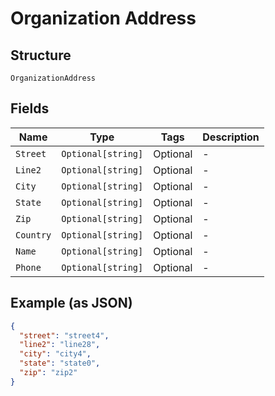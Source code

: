 
# Organization Address

## Structure

`OrganizationAddress`

## Fields

| Name | Type | Tags | Description |
|  --- | --- | --- | --- |
| `Street` | `Optional[string]` | Optional | - |
| `Line2` | `Optional[string]` | Optional | - |
| `City` | `Optional[string]` | Optional | - |
| `State` | `Optional[string]` | Optional | - |
| `Zip` | `Optional[string]` | Optional | - |
| `Country` | `Optional[string]` | Optional | - |
| `Name` | `Optional[string]` | Optional | - |
| `Phone` | `Optional[string]` | Optional | - |

## Example (as JSON)

```json
{
  "street": "street4",
  "line2": "line28",
  "city": "city4",
  "state": "state0",
  "zip": "zip2"
}
```

